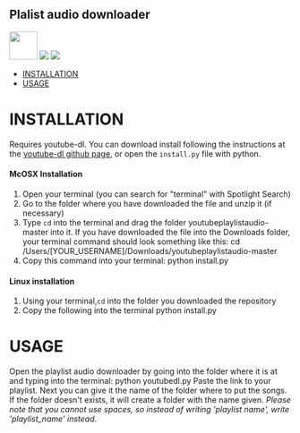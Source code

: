 ## Plalist audio downloader

<img src="https://i.imgur.com/GdjY8tH.png" data-canonical-src="https://gyazo.com/eb5c5741b6a9a16c692170a41a49c858.png" width="50" height="50" /> <img src="https://img.shields.io/badge/youtube--dl-playlist%20audio%20downloader-red"> <img src="https://img.shields.io/static/v1?label=platform&message=macosx|linux&color=lightgray">

- [INSTALLATION](#installation)
- [USAGE](#usage)

# INSTALLATION
Requires youtube-dl. You can download install following the instructions at the [youtube-dl github page](https://github.com/ytdl-org/youtube-dl/blob/master/README.md), or open the `install.py` file with python.
#### McOSX Installation
1. Open your terminal (you can search for "terminal" with Spotlight Search)
2. Go to the folder where you have downloaded the file and unzip it (if necessary)
3. Type `cd` into the terminal and drag the folder youtubeplaylistaudio-master into it. If you have downloaded the file into the Downloads folder, your terminal command should look something like this:
	cd /Users/[YOUR_USERNAME]/Downloads/youtubeplaylistaudio-master
4. Copy this command into your terminal:
	python install.py
#### Linux installation
1. Using your terminal,`cd` into the folder you downloaded the repository
2. Copy the following into the terminal
	python install.py

# USAGE
Open the playlist audio downloader by going into the folder where it is at and typing into the terminal:
	python youtubedl.py
Paste the link to your playlist.
Next you can give it the name of the folder where to put the songs. If the folder doesn't exists, it will create a folder with the name given. *Please note that you cannot use spaces, so instead of writing 'playlist name', write 'playlist_name' instead*.
